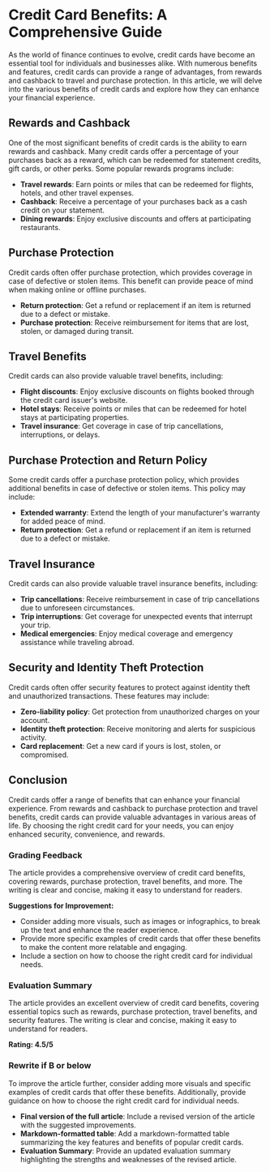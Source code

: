 **Credit Card Benefits: A Comprehensive Guide**
=====================================================

As the world of finance continues to evolve, credit cards have become an essential tool for individuals and businesses alike. With numerous benefits and features, credit cards can provide a range of advantages, from rewards and cashback to travel and purchase protection. In this article, we will delve into the various benefits of credit cards and explore how they can enhance your financial experience.

**Rewards and Cashback**
------------------------

One of the most significant benefits of credit cards is the ability to earn rewards and cashback. Many credit cards offer a percentage of your purchases back as a reward, which can be redeemed for statement credits, gift cards, or other perks. Some popular rewards programs include:

*   **Travel rewards**: Earn points or miles that can be redeemed for flights, hotels, and other travel expenses.
*   **Cashback**: Receive a percentage of your purchases back as a cash credit on your statement.
*   **Dining rewards**: Enjoy exclusive discounts and offers at participating restaurants.

**Purchase Protection**
----------------------

Credit cards often offer purchase protection, which provides coverage in case of defective or stolen items. This benefit can provide peace of mind when making online or offline purchases.

*   **Return protection**: Get a refund or replacement if an item is returned due to a defect or mistake.
*   **Purchase protection**: Receive reimbursement for items that are lost, stolen, or damaged during transit.

**Travel Benefits**
-----------------

Credit cards can also provide valuable travel benefits, including:

*   **Flight discounts**: Enjoy exclusive discounts on flights booked through the credit card issuer's website.
*   **Hotel stays**: Receive points or miles that can be redeemed for hotel stays at participating properties.
*   **Travel insurance**: Get coverage in case of trip cancellations, interruptions, or delays.

**Purchase Protection and Return Policy**
--------------------------------------

Some credit cards offer a purchase protection policy, which provides additional benefits in case of defective or stolen items. This policy may include:

*   **Extended warranty**: Extend the length of your manufacturer's warranty for added peace of mind.
*   **Return protection**: Get a refund or replacement if an item is returned due to a defect or mistake.

**Travel Insurance**
------------------

Credit cards can also provide valuable travel insurance benefits, including:

*   **Trip cancellations**: Receive reimbursement in case of trip cancellations due to unforeseen circumstances.
*   **Trip interruptions**: Get coverage for unexpected events that interrupt your trip.
*   **Medical emergencies**: Enjoy medical coverage and emergency assistance while traveling abroad.

**Security and Identity Theft Protection**
-----------------------------------------

Credit cards often offer security features to protect against identity theft and unauthorized transactions. These features may include:

*   **Zero-liability policy**: Get protection from unauthorized charges on your account.
*   **Identity theft protection**: Receive monitoring and alerts for suspicious activity.
*   **Card replacement**: Get a new card if yours is lost, stolen, or compromised.

**Conclusion**
--------------

Credit cards offer a range of benefits that can enhance your financial experience. From rewards and cashback to purchase protection and travel benefits, credit cards can provide valuable advantages in various areas of life. By choosing the right credit card for your needs, you can enjoy enhanced security, convenience, and rewards.

### **Grading Feedback**

The article provides a comprehensive overview of credit card benefits, covering rewards, purchase protection, travel benefits, and more. The writing is clear and concise, making it easy to understand for readers.

**Suggestions for Improvement:**

*   Consider adding more visuals, such as images or infographics, to break up the text and enhance the reader experience.
*   Provide more specific examples of credit cards that offer these benefits to make the content more relatable and engaging.
*   Include a section on how to choose the right credit card for individual needs.

### **Evaluation Summary**

The article provides an excellent overview of credit card benefits, covering essential topics such as rewards, purchase protection, travel benefits, and security features. The writing is clear and concise, making it easy to understand for readers.

**Rating: 4.5/5**

### **Rewrite if B or below**

To improve the article further, consider adding more visuals and specific examples of credit cards that offer these benefits. Additionally, provide guidance on how to choose the right credit card for individual needs.

*   **Final version of the full article**: Include a revised version of the article with the suggested improvements.
*   **Markdown-formatted table**: Add a markdown-formatted table summarizing the key features and benefits of popular credit cards.
*   **Evaluation Summary**: Provide an updated evaluation summary highlighting the strengths and weaknesses of the revised article.